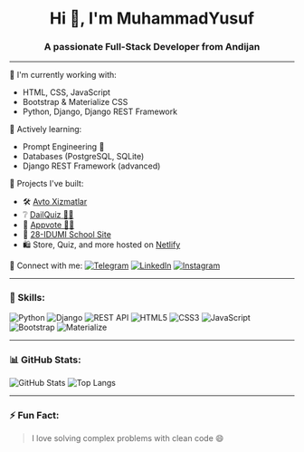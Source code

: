<h1 align="center">Hi 👋, I'm MuhammadYusuf</h1>
<h3 align="center">A passionate Full-Stack Developer from Andijan</h3>

---

🌟 I'm currently working with:
- HTML, CSS, JavaScript
- Bootstrap & Materialize CSS
- Python, Django, Django REST Framework

📌 Actively learning:
- Prompt Engineering 🧠
- Databases (PostgreSQL, SQLite)
- Django REST Framework (advanced)

💼 Projects I've built:
- 🛠️ [Avto Xizmatlar](https://avtoxizmatlar.pythonanywhere.com)
- ❔ [DailQuiz 👩‍💻](https://dailyquiz.pythonanywhere.com)
- 💬 [Appvote 👩‍💻](https://appvote.up.railway.app)
- 🏫 [28-IDUMI School Site](https://28idumi.uz)
- 🛍️ Store, Quiz, and more hosted on [Netlify](https://www.netlify.com/)

🔗 Connect with me:
[![Telegram](https://img.shields.io/badge/Telegram-2CA5E0?style=for-the-badge&logo=telegram&logoColor=white)](https://t.me/umarovs7)
[![LinkedIn](https://img.shields.io/badge/LinkedIn-0077B5?style=for-the-badge&logo=linkedin&logoColor=white)](https://www.linkedin.com/in/muhammad-yusuf-umarov-2a73732b/)
[![Instagram](https://img.shields.io/badge/Instagram-E4405F?style=for-the-badge&logo=instagram&logoColor=white)](https://instagram.com/umarovs)

---

### 🚀 Skills:
![Python](https://img.shields.io/badge/Python-3670A0?style=for-the-badge&logo=python&logoColor=white)
![Django](https://img.shields.io/badge/Django-092E20?style=for-the-badge&logo=django&logoColor=white)
![REST API](https://img.shields.io/badge/REST--Framework-FF1709?style=for-the-badge&logo=django&logoColor=white)
![HTML5](https://img.shields.io/badge/HTML5-E34F26?style=for-the-badge&logo=html5&logoColor=white)
![CSS3](https://img.shields.io/badge/CSS3-1572B6?style=for-the-badge&logo=css3&logoColor=white)
![JavaScript](https://img.shields.io/badge/JavaScript-F7DF1E?style=for-the-badge&logo=javascript&logoColor=black)
![Bootstrap](https://img.shields.io/badge/Bootstrap-563D7C?style=for-the-badge&logo=bootstrap&logoColor=white)
![Materialize](https://img.shields.io/badge/Materialize-EB2D3A?style=for-the-badge&logo=materialize&logoColor=white)

---

### 📊 GitHub Stats:
![GitHub Stats](https://github-readme-stats.vercel.app/api?username=1umarovs&show_icons=true&theme=radical)
![Top Langs](https://github-readme-stats.vercel.app/api/top-langs/?username=1umarovs&layout=compact&theme=radical)

---

### ⚡ Fun Fact:
> I love solving complex problems with clean code 😄
